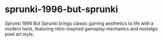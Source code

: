 # sprunki-1996-but-sprunki
Sprunki 1996 But Sprunki brings classic gaming aesthetics to life with a modern twist, featuring retro-inspired gameplay mechanics and nostalgic pixel art style.
